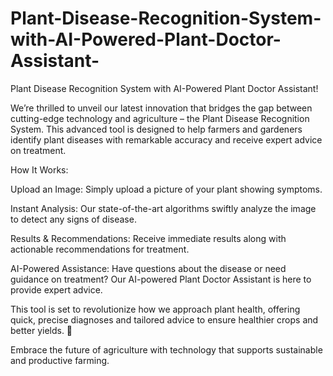 # Plant-Disease-Recognition-System-with-AI-Powered-Plant-Doctor-Assistant-
 Plant Disease Recognition System with AI-Powered Plant Doctor Assistant! 

We’re thrilled to unveil our latest innovation that bridges the gap between cutting-edge technology and agriculture – the Plant Disease Recognition System. This advanced tool is designed to help farmers and gardeners identify plant diseases with remarkable accuracy and receive expert advice on treatment.

How It Works:

Upload an Image: Simply upload a picture of your plant showing symptoms.

Instant Analysis: Our state-of-the-art algorithms swiftly analyze the image to detect any signs of disease.

Results & Recommendations: Receive immediate results along with actionable recommendations for treatment.

AI-Powered Assistance: Have questions about the disease or need guidance on treatment? Our AI-powered Plant Doctor Assistant is here to provide expert advice.

This tool is set to revolutionize how we approach plant health, offering quick, precise diagnoses and tailored advice to ensure healthier crops and better yields. 🌿

Embrace the future of agriculture with technology that supports sustainable and productive farming.
